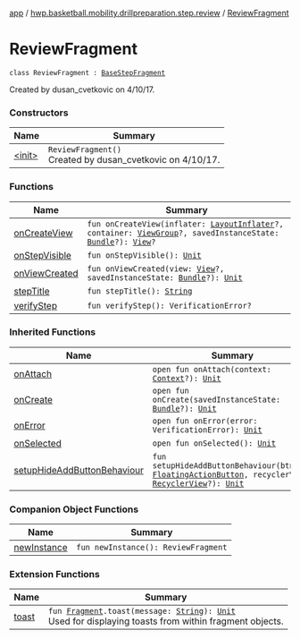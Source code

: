 [app](../../index.md) / [hwp.basketball.mobility.drillpreparation.step.review](../index.md) / [ReviewFragment](.)

# ReviewFragment

`class ReviewFragment : `[`BaseStepFragment`](../../hwp.basketball.mobility.drillpreparation.step/-base-step-fragment/index.md)

Created by dusan_cvetkovic on 4/10/17.

### Constructors

| Name | Summary |
|---|---|
| [&lt;init&gt;](-init-.md) | `ReviewFragment()`<br>Created by dusan_cvetkovic on 4/10/17. |

### Functions

| Name | Summary |
|---|---|
| [onCreateView](on-create-view.md) | `fun onCreateView(inflater: `[`LayoutInflater`](https://developer.android.com/reference/android/view/LayoutInflater.html)`?, container: `[`ViewGroup`](https://developer.android.com/reference/android/view/ViewGroup.html)`?, savedInstanceState: `[`Bundle`](https://developer.android.com/reference/android/os/Bundle.html)`?): `[`View`](https://developer.android.com/reference/android/view/View.html)`?` |
| [onStepVisible](on-step-visible.md) | `fun onStepVisible(): `[`Unit`](https://kotlinlang.org/api/latest/jvm/stdlib/kotlin/-unit/index.html) |
| [onViewCreated](on-view-created.md) | `fun onViewCreated(view: `[`View`](https://developer.android.com/reference/android/view/View.html)`?, savedInstanceState: `[`Bundle`](https://developer.android.com/reference/android/os/Bundle.html)`?): `[`Unit`](https://kotlinlang.org/api/latest/jvm/stdlib/kotlin/-unit/index.html) |
| [stepTitle](step-title.md) | `fun stepTitle(): `[`String`](https://kotlinlang.org/api/latest/jvm/stdlib/kotlin/-string/index.html) |
| [verifyStep](verify-step.md) | `fun verifyStep(): VerificationError?` |

### Inherited Functions

| Name | Summary |
|---|---|
| [onAttach](../../hwp.basketball.mobility.drillpreparation.step/-base-step-fragment/on-attach.md) | `open fun onAttach(context: `[`Context`](https://developer.android.com/reference/android/content/Context.html)`?): `[`Unit`](https://kotlinlang.org/api/latest/jvm/stdlib/kotlin/-unit/index.html) |
| [onCreate](../../hwp.basketball.mobility.drillpreparation.step/-base-step-fragment/on-create.md) | `open fun onCreate(savedInstanceState: `[`Bundle`](https://developer.android.com/reference/android/os/Bundle.html)`?): `[`Unit`](https://kotlinlang.org/api/latest/jvm/stdlib/kotlin/-unit/index.html) |
| [onError](../../hwp.basketball.mobility.drillpreparation.step/-base-step-fragment/on-error.md) | `open fun onError(error: VerificationError): `[`Unit`](https://kotlinlang.org/api/latest/jvm/stdlib/kotlin/-unit/index.html) |
| [onSelected](../../hwp.basketball.mobility.drillpreparation.step/-base-step-fragment/on-selected.md) | `open fun onSelected(): `[`Unit`](https://kotlinlang.org/api/latest/jvm/stdlib/kotlin/-unit/index.html) |
| [setupHideAddButtonBehaviour](../../hwp.basketball.mobility.drillpreparation.step/-base-step-fragment/setup-hide-add-button-behaviour.md) | `fun setupHideAddButtonBehaviour(btnAdd: `[`FloatingActionButton`](https://developer.android.com/reference/android/support/design/widget/FloatingActionButton.html)`, recyclerView: `[`RecyclerView`](https://developer.android.com/reference/android/support/v7/widget/RecyclerView.html)`?): `[`Unit`](https://kotlinlang.org/api/latest/jvm/stdlib/kotlin/-unit/index.html) |

### Companion Object Functions

| Name | Summary |
|---|---|
| [newInstance](new-instance.md) | `fun newInstance(): ReviewFragment` |

### Extension Functions

| Name | Summary |
|---|---|
| [toast](../../hwp.basketball.mobility.util/android.support.v4.app.-fragment/toast.md) | `fun `[`Fragment`](https://developer.android.com/reference/android/support/v4/app/Fragment.html)`.toast(message: `[`String`](https://kotlinlang.org/api/latest/jvm/stdlib/kotlin/-string/index.html)`): `[`Unit`](https://kotlinlang.org/api/latest/jvm/stdlib/kotlin/-unit/index.html)<br>Used for displaying toasts from within fragment objects. |
